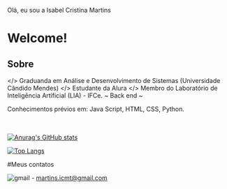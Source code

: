 Olá, eu sou a Isabel Cristina Martins
<h1>Welcome!</h1>

<h2> Sobre </h2>

  </> Graduanda em Análise e Desenvolvimento de Sistemas (Universidade Cândido Mendes)
  </> Estudante da Alura 
  </> Membro do Laboratório de Inteligência Artificial (LIA) - IFCe. ~ Back end ~

Conhecimentos prévios em: Java Script, HTML, CSS, Python.   
<br> </br>




[![Anurag's GitHub stats](https://github-readme-stats.vercel.app/api?username=IsaCristinaMartins&show_icons=true&theme=radical)](https://github.com/anuraghazra/github-readme-stats)

[![Top Langs](https://github-readme-stats.vercel.app/api/top-langs/?username=IsaCristinaMartins&layout=compact&theme=radical)](https://github.com/anuraghazra/github-readme-stats)


#Meus contatos


![gmail](https://img.shields.io/badge/Gmail-D14836?style=for-the-badge&logo=gmail&logoColor=white)  - martins.icmt@gmail.com

